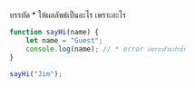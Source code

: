 บรรทัด \* ให้ผลลัพธ์เป็นอะไร เพราะอะไร

```js
function sayHi(name) {
    let name = "Guest";
    console.log(name); // * error เพราะตัวแปรซ้ำ
}

sayHi("Jim");
```
